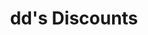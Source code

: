 ---
title: "dd's Discounts"
url: /san-antonio/dds-discounts-wood-glen-drive/
shop: department store
---